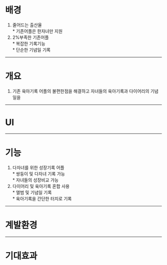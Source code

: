 # 배경
1. 줄어드는 출산율
   <br>* 기존어플은 한자녀만 지원
2. 2%부족한 기존어플
   <br>* 복잡한 기록기능
   <br>* 단순한 기념일 기록
----------------------------
# 개요
1. 기존 육아기록 어플의 불편한점을 해결하고 자녀들의 육아기록과 다이어리의 기념일을
-----------------------------
# UI
-----------------------------
# 기능
1. 다자녀를 위한 성장기록 어플
   <br>* 쌍둥이 및 다자녀 기록 가능
   <br>* 자녀들의 성장비교 가능<br>
2. 다이어리 및 육아기록 혼합 사용
   <br>* 앨범 및 기념일 기록 
   <br>* 육아기록을 간단한 터치로 기록<br>
--------------------------
# 계발환경
--------------------------
# 기대효과
